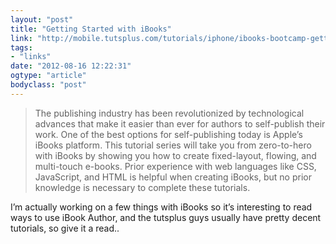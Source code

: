 ```yaml
---
layout: "post"
title: "Getting Started with iBooks"
link: "http://mobile.tutsplus.com/tutorials/iphone/ibooks-bootcamp-getting-started/"
tags: 
- "links"
date: "2012-08-16 12:22:31"
ogtype: "article"
bodyclass: "post"
---
```


> The publishing industry has been revolutionized by technological advances that make it easier than ever for authors to self-publish their work. One of the best options for self-publishing today is Apple’s iBooks platform. This tutorial series will take you from zero-to-hero with iBooks by showing you how to create fixed-layout, flowing, and multi-touch e-books. Prior experience with web languages like CSS, JavaScript, and HTML is helpful when creating iBooks, but no prior knowledge is necessary to complete these tutorials.

I’m actually working on a few things with iBooks so it’s interesting to read ways to use iBook Author, and the tutsplus guys usually have pretty decent tutorials, so give it a read..